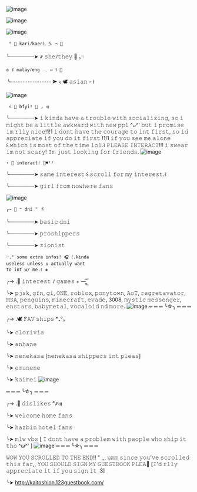 ![image](https://github.com/clorivian/clorivian/assets/123318172/302d1f6a-6c16-4542-9c7c-731148099690)

![image](https://github.com/clorivian/clorivian/assets/123318172/a49cec2b-a5b2-4470-bbed-64f1b323312c)

![image](https://github.com/clorivian/clorivian/assets/123318172/47889a37-2e59-4cca-8b53-1639d0485660)




     ° 🍃 kariﾉkaeri 彡 ¬ 🪽

   ╰┈┈┈┈┈┈┈┈➤ ҂  𝚜𝚑𝚎ﾉ𝚝𝚑𝚎𝚢 🐇 ｡𓄹 

    ʚ ꒦ malayﾉeng 𓂃 ⑅ ꒱ 🦴 
  
   ╰┈┈┈┈┈┈┈┈➤ ২ 🕊️ 𝚊𝚜𝚒𝚊𝚗 - ⌇ 
   
![image](https://github.com/clorivian/clorivian/assets/123318172/ba412fe0-b3e6-4bab-a782-518f7a013de9)

     ⌕ 🦢 bfyi! 🦴 ⌟ ꩟

   ╰┈┈┈┈┈┈┈┈➤ 𝚒 𝚔𝚒𝚗𝚍𝚊 𝚑𝚊𝚟𝚎 𝚊 𝚝𝚛𝚘𝚞𝚋𝚕𝚎
   𝚠𝚒𝚝𝚑 𝚜𝚘𝚌𝚒𝚊𝚕𝚒𝚣𝚒𝚗𝚐, 𝚜𝚘 𝚒 𝚖𝚒𝚐𝚑𝚝 𝚋𝚎
   𝚊 𝚕𝚒𝚝𝚝𝚕𝚎 𝚊𝚠𝚔𝚠𝚊𝚛𝚍 𝚠𝚒𝚝𝚑 𝚗𝚎𝚠 𝚙𝚙𝚕
   ^ᴗ^' 𝚋𝚞𝚝 𝚒 𝚙𝚛𝚘𝚖𝚒𝚜𝚎 𝚒𝚖 
   𝚛𝚕𝚕𝚢 𝚗𝚒𝚌𝚎!1!1 𝚒 𝚍𝚘𝚗𝚝 𝚑𝚊𝚟𝚎 𝚝𝚑𝚎
  𝚌𝚘𝚞𝚛𝚊𝚐𝚎 𝚝𝚘 𝚒𝚗𝚝 𝚏𝚒𝚛𝚜𝚝, 𝚜𝚘
   𝚒𝚍 𝚊𝚙𝚙𝚛𝚎𝚌𝚒𝚊𝚝𝚎 𝚒𝚏 𝚢𝚘𝚞 𝚍𝚘 𝚒𝚝
   𝚏𝚒𝚛𝚜𝚝 !1!1 𝚒𝚏 𝚢𝚘𝚞 𝚜𝚎𝚎 𝚖𝚎 𝚊𝚕𝚘𝚗𝚎 ꒰.𝚠𝚑𝚒𝚌𝚑 𝚒𝚜 𝚖𝚘𝚜𝚝 𝚘𝚏 𝚝𝚑𝚎 𝚝𝚒𝚖𝚎 𝚕𝚘𝚕.꒱ 𝙿𝙻𝙴𝙰𝚂𝙴 𝙸𝙽𝚃𝙴𝚁𝙰𝙲𝚃!!! 
 𝚒 𝚜𝚠𝚎𝚊𝚛 𝚒𝚖 𝚗𝚘𝚝 𝚜𝚌𝚊𝚛𝚢! 𝙸𝚖 𝚓𝚞𝚜𝚝 𝚕𝚘𝚘𝚔𝚒𝚗𝚐 𝚏𝚘𝚛 
 𝚏𝚛𝚒𝚎𝚗𝚍𝚜. 
![image](https://github.com/clorivian/clorivian/assets/123318172/302d1f6a-6c16-4542-9c7c-731148099690)

    ⋆ 🍃 interact! 📃♥︎ᵎᵎ

   ╰┈┈┈┈┈┈┈┈➤  𝚜𝚊𝚖𝚎 𝚒𝚗𝚝𝚎𝚛𝚎𝚜𝚝 ꒰.𝚜𝚌𝚛𝚘𝚕𝚕
   𝚏𝚘𝚛 𝚖𝚢 𝚒𝚗𝚝𝚎𝚛𝚎𝚜𝚝.꒱ 

   ╰┈┈┈┈┈┈┈┈➤ 𝚐𝚒𝚛𝚕 𝚏𝚛𝚘𝚖 𝚗𝚘𝚠𝚑𝚎𝚛𝚎 𝚏𝚊𝚗𝚜 

![image](https://github.com/clorivian/clorivian/assets/123318172/ba412fe0-b3e6-4bab-a782-518f7a013de9)

    ╭→ 🐇 ❝ dni ❞ 🖇️

   ╰┈┈┈┈┈┈┈┈➤ 𝚋𝚊𝚜𝚒𝚌 𝚍𝚗𝚒

   ╰┈┈┈┈┈┈┈┈➤ 𝚙𝚛𝚘𝚜𝚑𝚒𝚙𝚙𝚎𝚛𝚜

   ╰┈┈┈┈┈┈┈┈➤ 𝚣𝚒𝚘𝚗𝚒𝚜𝚝

    ♡.° some extra infos! 🎧 ꒰.kinda
    useless unless u actually want 
    to int w/ me.꒱⠀❀

   ╭→ .🌿 𝚒𝚗𝚝𝚎𝚛𝚎𝚜𝚝 ﾉ 𝚐𝚊𝚖𝚎𝚜 + —̳͟͞͞

   ╰➤ 𝚙𝚓𝚜𝚔, 𝚐𝚏𝚗, 𝚐𝚒, 𝙾𝙽𝙴, 𝚛𝚘𝚋𝚕𝚘𝚡, 𝚙𝚘𝚗𝚢𝚝𝚘𝚠𝚗,    𝙰𝚘𝚃, 𝚛𝚎𝚐𝚛𝚎𝚝𝚊𝚟𝚊𝚝𝚘𝚛, 𝙼𝚂𝙰, 𝚙𝚎𝚗𝚐𝚞𝚒𝚗𝚜, 𝚖𝚒𝚗𝚎𝚌𝚛𝚊𝚏𝚝, 𝚎𝚟𝚊𝚍𝚎, 3008, 𝚖𝚢𝚜𝚝𝚒𝚌 𝚖𝚎𝚜𝚜𝚎𝚗𝚐𝚎𝚛,  𝚎𝚗𝚜𝚝𝚊𝚛𝚜, 𝚋𝚊𝚋𝚢𝚖𝚎𝚝𝚊𝚕, 𝚟𝚘𝚌𝚊𝚕𝚘𝚒𝚍 𝚗𝚍 𝚖𝚘𝚛𝚎. 
![image](https://github.com/clorivian/clorivian/assets/123318172/302d1f6a-6c16-4542-9c7c-731148099690)
   ═ ═ ═ ╰☆╮ ═ ═ ═

   
   ╭→ .🕊️ 𝙵𝙰𝚅 𝚜𝚑𝚒𝚙𝚜 *₊°。

  ╰➤ 𝚌𝚕𝚘𝚛𝚒𝚟𝚒𝚊
  
  ╰➤ 𝚊𝚗𝚑𝚊𝚗𝚎

  ╰➤ 𝚗𝚎𝚗𝚎𝚔𝚊𝚜𝚊 [𝚗𝚎𝚗𝚎𝚔𝚊𝚜𝚊 𝚜𝚑𝚒𝚙𝚙𝚎𝚛𝚜 𝚒𝚗𝚝 𝚙𝚕𝚎𝚊𝚜]

  ╰➤ 𝚎𝚖𝚞𝚗𝚎𝚗𝚎

  ╰➤ 𝚔𝚊𝚒𝚖𝚎𝚒
![image](https://github.com/clorivian/clorivian/assets/123318172/ba412fe0-b3e6-4bab-a782-518f7a013de9)

  ═ ═ ═ ╰☆╮ ═ ═ ═

  ╭→ .🍃 𝚍𝚒𝚜𝚕𝚒𝚔𝚎𝚜 °҂꩟ 

  ╰➤ 𝚠𝚎𝚕𝚌𝚘𝚖𝚎 𝚑𝚘𝚖𝚎 𝚏𝚊𝚗𝚜

  ╰➤ 𝚑𝚊𝚣𝚋𝚒𝚗 𝚑𝚘𝚝𝚎𝚕 𝚏𝚊𝚗𝚜

  ╰➤ 𝚖𝚕𝚠 𝚟𝚋𝚜 [ 𝙸 𝚍𝚘𝚗𝚝 𝚑𝚊𝚟𝚎 𝚊 𝚙𝚛𝚘𝚋𝚕𝚎𝚖 𝚠𝚒𝚝𝚑
  𝚙𝚎𝚘𝚙𝚕𝚎 𝚠𝚑𝚘 𝚜𝚑𝚒𝚙 𝚒𝚝 𝚝𝚑𝚘 ^ω^' ]
![image](https://github.com/clorivian/clorivian/assets/123318172/302d1f6a-6c16-4542-9c7c-731148099690)
  ═ ═ ═ ╰☆╮ ═ ═ ═

  𝚆𝙾𝚆 𝚈𝙾𝚄 𝚂𝙲𝚁𝙾𝙻𝙻𝙴𝙳 𝚃𝙾 𝚃𝙷𝙴 𝙴𝙽𝙳!!  " 
  ,,, 𝚞𝚖𝚖 𝚜𝚒𝚗𝚌𝚎 𝚢𝚘𝚞'𝚟𝚎 𝚜𝚌𝚛𝚘𝚕𝚕𝚎𝚍
𝚝𝚑𝚒𝚜 𝚏𝚊𝚛,, 𝚈𝙾𝚄 𝚂𝙷𝙾𝚄𝙻𝙳 𝚂𝙸𝙶𝙽 𝙼𝚈 
𝙶𝚄𝙴𝚂𝚃𝙱𝙾𝙾𝙺 𝙿𝙻𝙴𝙰🙏 [𝙸'𝚍 𝚛𝚕𝚕𝚢 𝚊𝚙𝚙𝚛𝚎𝚌𝚒𝚊𝚝𝚎 
𝚒𝚝 𝚒𝚏 𝚢𝚘𝚞 𝚜𝚒𝚐𝚗 𝚒𝚝 :3]

 ╰➤ http://kaitoshion.123guestbook.com/
  
 


